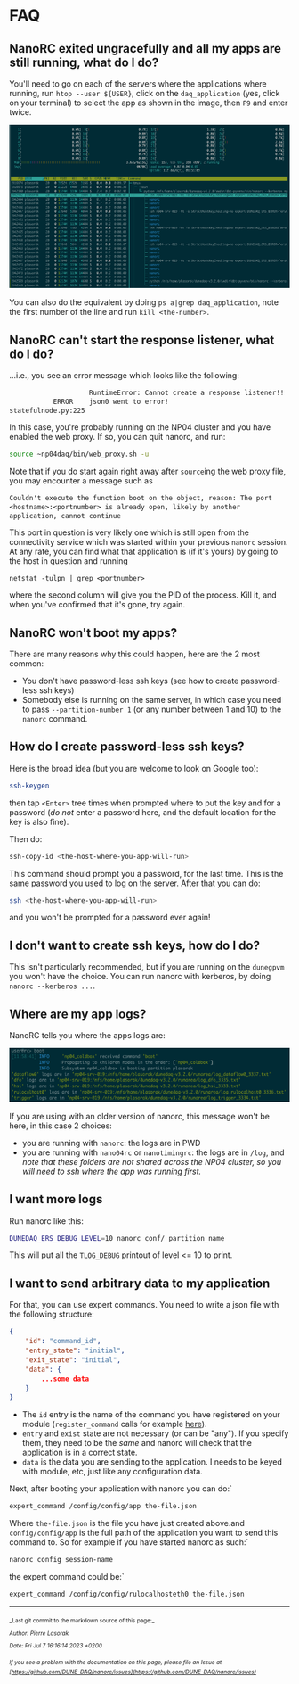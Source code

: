 # FAQ

## NanoRC exited ungracefully and all my apps are still running, what do I do?
You'll need to go on each of the servers where the applications where running, run `htop --user ${USER}`, click on the `daq_application` (yes, click on your terminal) to select the app as shown in the image, then `F9` and enter twice.

![htop](htop.png)

You can also do the equivalent by doing `ps a|grep daq_application`, note the first number of the line and run `kill <the-number>`.

## NanoRC can't start the response listener, what do I do?
...i.e., you see an error message which looks like the following:
```
                    RuntimeError: Cannot create a response listener!!
           ERROR    json0 went to error!                                                     statefulnode.py:225
```
In this case, you're probably running on the NP04 cluster and you have enabled the web proxy. If so, you can quit nanorc, and run:
```bash
source ~np04daq/bin/web_proxy.sh -u
```
Note that if you do start again right away after `source`ing the web proxy file, you may encounter a message such as
```
Couldn't execute the function boot on the object, reason: The port <hostname>:<portnumber> is already open, likely by another application, cannot continue
```
This port in question is very likely one which is still open from the connectivity service which was started within your previous `nanorc` session. At any rate, you can find what that application is (if it's yours) by going to the host in question and running
```
netstat -tulpn | grep <portnumber>
```
where the second column will give you the PID of the process. Kill it, and when you've confirmed that it's gone, try again.


## NanoRC won't boot my apps?
There are many reasons why this could happen, here are the 2 most common:
 - You don't have password-less ssh keys (see how to create password-less ssh keys)
 - Somebody else is running on the same server, in which case you need to pass `--partition-number 1` (or any number between 1 and 10) to the `nanorc` command.

## How do I create password-less ssh keys?
Here is the broad idea (but you are welcome to look on Google too):
```bash
ssh-keygen
```
then tap `<Enter>` tree times when prompted where to put the key and for a password (*do not* enter a password here, and the default location for the key is also fine).

Then do:
```bash
ssh-copy-id <the-host-where-you-app-will-run>
```

This command should prompt you a password, for the last time. This is the same password you used to log on the server. After that you can do:
```bash
ssh <the-host-where-you-app-will-run>
```
and you won't be prompted for a password ever again!

## I don't want to create ssh keys, how do I do?
This isn't particularly recommended, but if you are running on the `dunegpvm` you won't have the choice. You can run nanorc with kerberos, by doing `nanorc --kerberos ...`.

## Where are my app logs?
NanoRC tells you where the apps logs are:

![boot-logs](boot-logs.png)

If you are using with an older version of nanorc, this message won't be here, in this case 2 choices:
 - you are running with `nanorc`: the logs are in PWD
 - you are running with `nano04rc` or `nanotimingrc`: the logs are in `/log`, and *note that these folders are not shared across the NP04 cluster, so you will need to ssh where the app was running first.*

## I want more logs
Run nanorc like this:
```bash
DUNEDAQ_ERS_DEBUG_LEVEL=10 nanorc conf/ partition_name
```
This will put all the `TLOG_DEBUG` printout of level <= 10 to print.


## I want to send arbitrary data to my application
For that, you can use expert commands. You need to write a json file with the following structure:
```json
{
    "id": "command_id",
    "entry_state": "initial",
    "exit_state": "initial",
    "data": {
        ...some data
    }
}
```
- The `id` entry is the name of the command you have registered on your module (`register_command` calls for example [here](https://github.com/DUNE-DAQ/fdreadoutmodules/blob/24b728ce657842b3e06b621922a7a34229ec734c/plugins/FDDataLinkHandler.cpp#L80)).
- `entry` and `exist` state are not necessary (or can be "any"). If you specify them, they need to be the _same_ and nanorc will check that the application is in a correct state.
- `data` is the data you are sending to the application. I needs to be keyed with module, etc, just like any configuration data.

Next, after booting your application with nanorc you can do:`
```bash
expert_command /config/config/app the-file.json
```
Where `the-file.json` is the file you have just created above.and `config/config/app` is the full path of the application you want to send this command to. So for example if you have started nanorc as such:`
```bash
nanorc config session-name
```
the expert command could be:`
```bash
expert_command /config/config/rulocalhosteth0 the-file.json
```

-----

<font size="1">
_Last git commit to the markdown source of this page:_


_Author: Pierre Lasorak_

_Date: Fri Jul 7 16:16:14 2023 +0200_

_If you see a problem with the documentation on this page, please file an Issue at [https://github.com/DUNE-DAQ/nanorc/issues](https://github.com/DUNE-DAQ/nanorc/issues)_
</font>
